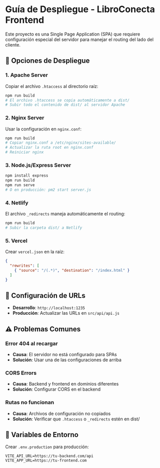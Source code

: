 # Guía de Despliegue - LibroConecta Frontend

Este proyecto es una Single Page Application (SPA) que requiere configuración especial del servidor para manejar el routing del lado del cliente.

## 🚀 Opciones de Despliegue

### 1. **Apache Server**
Copiar el archivo `.htaccess` al directorio raíz:
```bash
npm run build
# El archivo .htaccess se copia automáticamente a dist/
# Subir todo el contenido de dist/ al servidor Apache
```

### 2. **Nginx Server**
Usar la configuración en `nginx.conf`:
```bash
npm run build
# Copiar nginx.conf a /etc/nginx/sites-available/
# Actualizar la ruta root en nginx.conf
# Reiniciar nginx
```

### 3. **Node.js/Express Server**
```bash
npm install express
npm run build
npm run serve
# O en producción: pm2 start server.js
```

### 4. **Netlify**
El archivo `_redirects` maneja automáticamente el routing:
```bash
npm run build
# Subir la carpeta dist/ a Netlify
```

### 5. **Vercel**
Crear `vercel.json` en la raíz:
```json
{
  "rewrites": [
    { "source": "/(.*)", "destination": "/index.html" }
  ]
}
```

## 🔧 Configuración de URLs

- **Desarrollo**: `http://localhost:1235`
- **Producción**: Actualizar las URLs en `src/api/api.js`

## ⚠️ Problemas Comunes

### Error 404 al recargar
- **Causa**: El servidor no está configurado para SPAs
- **Solución**: Usar una de las configuraciones de arriba

### CORS Errors
- **Causa**: Backend y frontend en dominios diferentes
- **Solución**: Configurar CORS en el backend

### Rutas no funcionan
- **Causa**: Archivos de configuración no copiados
- **Solución**: Verificar que `.htaccess` o `_redirects` estén en dist/

## 📝 Variables de Entorno

Crear `.env.production` para producción:
```env
VITE_API_URL=https://tu-backend.com/api
VITE_APP_URL=https://tu-frontend.com
``` 